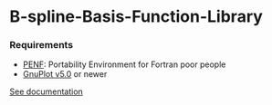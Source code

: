 # B-spline-Basis-Function-Library

### Requirements
  - [PENF](https://github.com/szaghi/PENF): Portability Environment for Fortran poor people
  - [GnuPlot v5.0](http://gnuplot.sourceforge.net/) or newer

[See documentation](https://tuncaen.github.io/B-spline-Basis-Function-Library/)
